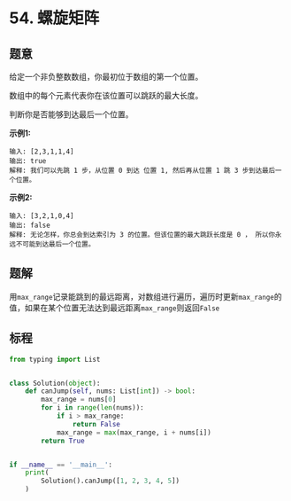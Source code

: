 # 54. 螺旋矩阵

## 题意

给定一个非负整数数组，你最初位于数组的第一个位置。

数组中的每个元素代表你在该位置可以跳跃的最大长度。

判断你是否能够到达最后一个位置。

**示例1:**

```
输入: [2,3,1,1,4]
输出: true
解释: 我们可以先跳 1 步，从位置 0 到达 位置 1, 然后再从位置 1 跳 3 步到达最后一个位置。
```

**示例2:**

```
输入: [3,2,1,0,4]
输出: false
解释: 无论怎样，你总会到达索引为 3 的位置。但该位置的最大跳跃长度是 0 ， 所以你永远不可能到达最后一个位置。
```

## 题解

用`max_range`记录能跳到的最远距离，对数组进行遍历，遍历时更新`max_range`的值，如果在某个位置无法达到最远距离`max_range`则返回`False`

## 标程

```python
from typing import List


class Solution(object):
    def canJump(self, nums: List[int]) -> bool:
        max_range = nums[0]
        for i in range(len(nums)):
            if i > max_range:
                return False
            max_range = max(max_range, i + nums[i])
        return True


if __name__ == '__main__':
    print(
        Solution().canJump([1, 2, 3, 4, 5])
    )

```